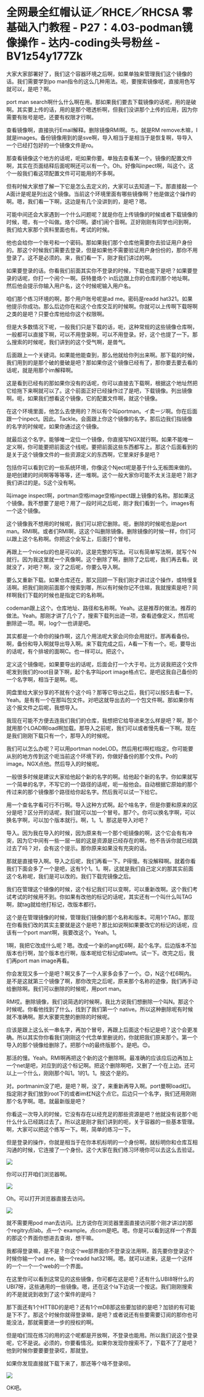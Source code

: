 # 全网最全红帽认证／RHCE／RHCSA 零基础入门教程 - P27：4.03-podman镜像操作 - 达内-coding头号粉丝 - BV1z54y177Zk

大家大家部署好了，我们这个容器环境之后啊，如果单独来管理我们这个镜像的话。我们需要学到po man指令的这么几种用法。呃，要搜索镜像呢，直接用色写就可以，是吧？啊。

port man search啊什么什么啊在用。那如果我们要去下载镜像的话呢，用的是破啊。其实要上传的话，用的是那个嗯透析啊，但我们没讲那个上传的应用，因为你需要有账号是吧，还要有权限才行啊。

查看镜像啊，直接执行Email解释。删除镜像RMI啊。ち。就是RM remove木嘛，I就是images。备份镜像用到的是sve啊，导入相当于是相当于是恢复啊，导导入一个已经打包好的一个镜像文件是ro。

那查看镜像这个地方的话呢，呃如果你要。单独去查看某一个。镜像的配置文件啊，其实在页面结释后面呢啊还可以有一个。Oh。好像叫inpect啊，叫这个。这个一般我们看这项配置文件可可能用的不多啊。

但有时候大家想了解一下它是怎么去定义的，大家可以去知道一下。那直接敲一个A面计是呢是列出这个镜像。当前这个环境里面有哪些镜像啊？他是做这个操作的啊。嗯，我们看一下啊，这边是有几个没讲到的，是吧？嗯。

可能中间还会大家遇到一个什么问题呢？就是你在上传镜像的时候或者下载镜像的时候，嗯，有一个叫做。烙个印啊。婆t们闹个音啊。正好刚刚有同学也问到啊，我们给大家那个资料里面也有。考试的时候。

他也会给你一个账号和一个密码。那如果我们那个仓库他需要你去验证用户身份的。那这个时候我们需要去登录，但是如果他不需要验证用户身份份的，那你不用登录了。这不是必须的。来，我们看一下，刚才我们讲过的啊。

如果要登录的话。你看我们前面其实你不登录的时候，下载也能下是吧？如果要登录的话呢，你打一个闹个一啊。获特曼烙个 in后边跟上你的仓库的那个地址啊。然后他会提示你输入用户名，这个时候呢输入用户名。

咱们那个练习环境的啊，那个用户账号呢是ad me。密码是readd hat321。如果他提示你成功。那么后边你在和这个仓库交互的时候啊。你就可以上传啊下载呀啊之类的是吧？只要仓库他给你这个权限啊。

但是大多数情况下呢，一般我们只是下载的话，呃，这种常规的这些镜像仓库啊，一般都可以直接下啊，可以不用登录啊，可以不用登录。好，这个也提了一下。那么搜索的时候呢，我们讲到的这个受气啊，是兽气。

后面跟上一个关键词。如果能他能查到，那么他就给你列出来啊。那下载的时候，我们用到的是那个破的曼破是吧？那如果你这个镜像已经有了，那你要去要去看的话呢，就是用那个im解释啊。

这是看到已经有的那如果你没有的话呢，你可以直接去下载啊，根据这个地址然把它给拖下来啊就可以了。这个前面正好已经操作过了是吧，下载镜像。列出镜像啊。呃，如果我们想看这个镜像，它的配置文件啊，就这个镜像。

在这个环境里面，他怎么去使用的？所以有个叫portman。イ卖ージ啊。你在后面跟一个inpect。因此。Tackle。会面跟上你这个镜像的名字。那后边我们指镜像的名字的时候呢，如果你通过这个镜像。

就最后这个名字。能够唯一定位一个镜像，你直接写NGX就行啊。如果不能唯一定义啊，你可能要把前面这个线呢。要把前面这些东西都写上。那这个后面看到的是关于这个镜像文件的一些资源定义的东西啊，它里来好多是吧？

包括你可以看到它的一些系统环境，你像这个Nject呢是基于什么无板图来做的。是吧创建的时间啊等等等等，还一堆啊。这个一般大家你可能不太关注是吧？刚才我们讲过的是。S这个没有啊。

叫image inspect啊，portman空格image空格inpect跟上镜像的名称。那如果这个镜像。我不想要了是吧？用了一段时间之后呢，刚才我们看到一个。images有一个这个镜像。

这个镜像我不想用的时候呢，我们可以把它删除。呃，删除的时候呢也是port man。RMI啊。或者们RMI啊，这这个叫删除镜像。删除镜像的时候一样，你们可以跟上这个名称啊。你把这个全写上，后面打个冒号。

再跟上一个nice似的也是可以的，这是完整的写法。可以有简单写法啊，就写个N就行。因为我这里就一个真像啊。这个删除了啊，删除了之后呢，我们再去看。说就没了，对吧？啊，没了之后呢，你要么导入啊。

要么又重新下载。如果仓库还在，那又回顾一下我们刚才讲过这个操作，或特慢复活啊。把我们刚刚前面那个搜索到哪，所以有时候你记不住嘛，我就搜索是吧？同样啊我们下载的时候也是指定它的名称啊。

codeman跟上这个。仓库地址、路径和名称啊。Yeah。这是推荐的做法。推荐的做法。Yeah。那刚才讲了几个了，搜索下载列出迹一项，查看迹像定义，然后呢删除迹一项。啊，log个一也讲是吧。

其实都是一个命你的操作啊，这几个用法呢大家会问你会用就行。那再看备份。啊，备份和导入啊就导出导入啊。来下载完成之后，A看一下有一个。呃，要导出的话呢，有个排坡的面啊C。也一样可以。把这个。

定义这个镜像呃，如果要导出的话呢，后面会打一个大于号。比方说我把这个文件呢发到我们的root目录下啊，起个名字叫port image格点它。是吧这我自己备份的一个名字啊，相当于是啊。呃。

网盘里给大家分享的不就有个这个吗？那等它导出之后，我们可以按S去看一下。Yeah。是有有一个在那叫包文件。对吧这就导出去的一个包文件啊。那如果你有这个报文件之后呢，我想导入。

我现在可能不方便去连我们我们的仓库，我想把它给导进来怎么样是吧？啊，那个就用那个LOAD啊load啊加载。那导入之前呢，我们可以或者慢先看一下啊。现在是我们刚刚下载只有一个，那导入的时候呢。

我们可以怎么办呢？可以用portman nodeLOD。然后用杠I啊杠I指定。你可能要从别的地方传到这个呃当前这个环境下的，你做好备份的那个文件。Po的 image。NGX点他。然后导入的时候呢。

一般很多时候是建议大家给他起个新的名字的啊。给他起个新的名字。你如果就写一个简单的名字，不写它的一个路径的话呢，呃一般他会。自动根据它原始的那个传过来的那个镜像那个路径给你起名字。然后我可以试一下给它。

用一个查名字看可行不行啊。导入这种方式啊。起个啥名字，但是你要和原来的区分是吧？区分开的话呢，我们就可以加一个冒号。那7个。你可以换名字啊，可以换名字啊，可以加个版本就行。啊，1。1。那这是导入对吧？

导入。因为我在导入的时候，因为原来有一个那个呃镜像的啊，这个它会有有冲突，因为它中间有一些一层一层的这是资源是已经存在的啊，他不告诉你就已经跳过去了吗？对，会有这个提示。那你原来如果没有充突的话。

那就是直接导入啊。导入之后呢，我们再看一下。P得慢。有没解释啊。就着你看我们下面会多了一个是吧，这有1个1。1。啊，这就是我们自己定义的那其实前面这个名称呢，我们是可以改的。我们下载完镜像之后。

我们在管理这个镜像的时候，这个标记我们可以变啊，可以重新改啊。这个我们考试考试的时候用不到。你如果有改他的标记的话呢，其实还有一个叫什么叫TAG啊，就tag就给他打标记，改版本都行。

这个是在管理镜像的时候，管理我们镜像的那个名称和版本。可用1个TAG。那现在你看我们改的其实主要就是这个是吧？那比如说啊如果要改它的标记的话呢，应该有一个port mant啊，我要改这个。Yeah。1。

1啊，我把它改成什么呢？嗯。改成一个新的ang杠6啊，起个名字。后边版本不加版本也行啊，加个版本也行啊，版本呢给它标记成latett。试一下。改完之后，我们再port man image再看。

你会发现又多一个是吧？啊又多了一个人家多会多了一个。😊，N这个杠6啊内。是不是这就第三个镜像了啊，那你改完之后呢，原来那个名称的迹像，我们再手动给删除啊。我们可以删除的时候呢，用port man。

RM哎。删除镜像，我们说简选的时候啊，我比方说我们想删除一个叫N。那这个时候呢。你看他找到了什么，找到了我们第一个 native。所以这种删除呢有时候就不准确啊。那大家要完整的删除的时候呢。

应该是跟上这么长一串名字，再加个冒号，再跟上后面这个标记是吧？这个会更准确。所以其实你你看我们刚刚这个代念单里删说的，你就把我们原来那个。第一个导入的那个镜像给删除了。把那个n的最终版那个。是吧。😊。

那活的慢。Yeah。RMI啊再把这个新的这个删除啊。最准确的应该应后边再加上一个net是吧，对应到的这个标记啊。把这个删除啊吧，又删了一个在上边。还可以上一个什么，刚刚那个叫1。1的1。1。按这个是的。

对。portmanim没了吧，是吧？啊，没了，来重新再导入啊。port曼啊load杠I。指定刚才我们放到root下的或者im杠N这个点它。后边只一个名字，我们还用刚刚那个名字啊。嗯。就最新版是吧？

你看这一次导入的时候，它没有存在以经充足的那些资源是吧？他就没有说那个呃什么什么已经跳过去了。所以这是刚才我们讲到的呃，关于容器的一些基本管理。啊，大家可以把这个练写一下。啊，简单的练习一下。

但是登录的操作，你就是相当于在你本机标明的一个身份啊，就标明你和仓库互相沟通的时候，它连接了一个身份。这个大家在我们练习环境你可以去这么去验证。



![](img/1f24f10e8ea0a46b2667ae60443cd029_1.png)

你可以打开咱们浏览器啊。

![](img/1f24f10e8ea0a46b2667ae60443cd029_3.png)

Oh。可以打开浏览器直接去访问。

![](img/1f24f10e8ea0a46b2667ae60443cd029_5.png)

就不需要用pod man去访问。比方说你在浏览器里面直接访问那个刚才讲过的那个regitry点lab。点一个 example。点com是吧。嗯。你是可以看到这样一个界面的那这个界面你想进去查询，想干嘛。

我都得登录嘛，是不是？你这个we部界面你不登录没法用啊，首先要你登录这个时候你输一个ad me，输一个readd hat321啊。嗯。就可以进来，这是一个这样的一个一个一个web的一个界面。

在这里你可以看到这常见的这些镜像，你可都在这是吧？还有什么UBI8呀什么的UBI7呀，这些通用的一些镜像。嗯，还在这个la下边说一个按这。我们刚刚搜索的不是就说到收到了这个案件的是吗？

那下面还有1个HTTBD的是吧？还有1个mDB那这些要加锁的是吧？加锁的有可能是下不了。那这个时候你就得登录嘛，是吧？或者说还有些要需要订阅的那你也可能没法，那就需要进一步的授权的啊。

但是咱们现在练习的用的这个呢都是开放啊，不登录也能用。所以我们说这个登录呢，它不是说。必须的，你要看情况。如果你发现你搜索不了，下载不了了是吧？他到时候你要要要登录哎，那就登。

如果你发现直接就下载下来了，那还等个啥不登录呗。

![](img/1f24f10e8ea0a46b2667ae60443cd029_7.png)

OK吧。